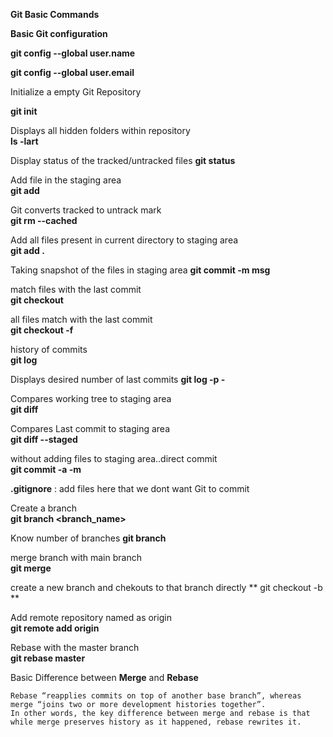 **Git Basic Commands**

**Basic Git configuration**

**git config --global user.name <username>**
  
**git config --global user.email <email>**

Initialize a empty Git Repository
  
  **git init** 

Displays all hidden folders within repository  
**ls -lart** 

Display status of the tracked/untracked files
**git status** 

Add file in the staging area  
**git add <FILE>** 

Git converts tracked to untrack mark  
  **git rm --cached <FILE>** 
  
Add all files present in current directory to staging area  
**git add .** 

Taking snapshot of the files in staging area
**git commit -m msg** 
  
match files with the last commit  
**git checkout <FILE>** 

all files match with the last commit  
**git checkout -f** 

history of commits  
**git log** 
  
Displays desired number of last commits
**git log -p -<number>** 
  
Compares working tree to staging area  
**git diff**
  
Compares Last commit to staging area  
**git diff --staged** 
  
without adding files to staging area..direct commit  
**git commit -a -m <msg>** 

**.gitignore** : add files here that we dont want Git to commit
  
Create a branch  
  **git branch <branch_name>**

Know number of branches
**git branch**
  
merge branch with main branch  
**git merge <branchname>** 
  
create a new branch and chekouts to that branch directly **
git checkout -b <newbranchname>** 

Add remote repository named as origin  
**git remote add origin <url>** 

Rebase with the master branch  
**git rebase master**  
  
 Basic Difference between **Merge** and **Rebase**
  
    Rebase “reapplies commits on top of another base branch”, whereas merge “joins two or more development histories together”. 
    In other words, the key difference between merge and rebase is that while merge preserves history as it happened, rebase rewrites it.
